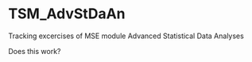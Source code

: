 # TSM_AdvStDaAn
Tracking excercises of MSE module Advanced Statistical Data Analyses

Does this work?
